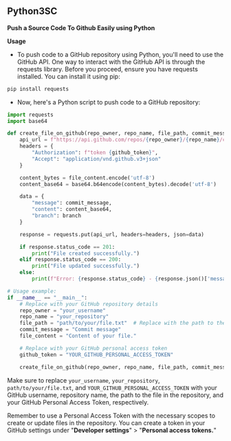 ## Python3SC
**Push a Source Code To Github Easily using Python**

**Usage**
* To push code to a GitHub repository using Python, you'll need to use the GitHub API. One way to interact with the GitHub API is through the requests library. Before you proceed, ensure you have requests installed. You can install it using pip: 

```bash
pip install requests
```

* Now, here's a Python script to push code to a GitHub repository:

```python
import requests
import base64

def create_file_on_github(repo_owner, repo_name, file_path, commit_message, file_content, branch="main", github_token=None):
    api_url = f"https://api.github.com/repos/{repo_owner}/{repo_name}/contents/{file_path}"
    headers = {
        "Authorization": f"token {github_token}",
        "Accept": "application/vnd.github.v3+json"
    }

    content_bytes = file_content.encode('utf-8')
    content_base64 = base64.b64encode(content_bytes).decode('utf-8')

    data = {
        "message": commit_message,
        "content": content_base64,
        "branch": branch
    }

    response = requests.put(api_url, headers=headers, json=data)

    if response.status_code == 201:
        print("File created successfully.")
    elif response.status_code == 200:
        print("File updated successfully.")
    else:
        print(f"Error: {response.status_code} - {response.json()['message']}")

# Usage example:
if __name__ == "__main__":
    # Replace with your GitHub repository details
    repo_owner = "your_username"
    repo_name = "your_repository"
    file_path = "path/to/your/file.txt"  # Replace with the path to the file in the repository
    commit_message = "Commit message"
    file_content = "Content of your file."

    # Replace with your GitHub personal access token
    github_token = "YOUR_GITHUB_PERSONAL_ACCESS_TOKEN"

    create_file_on_github(repo_owner, repo_name, file_path, commit_message, file_content, github_token=github_token)
```

Make sure to replace `your_username`, `your_repository`, `path/to/your/file.txt`, and `YOUR_GITHUB_PERSONAL_ACCESS_TOKEN` with your GitHub username, repository name, the path to the file in the repository, and your GitHub Personal Access Token, respectively.

Remember to use a Personal Access Token with the necessary scopes to create or update files in the repository. You can create a token in your GitHub settings under "**Developer settings**" > "**Personal access tokens.**"

